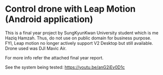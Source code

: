 Control drone with Leap Motion (Android application)
===

This is a final year project by SungKyunKwan University student which is me Haziq Hamzah. Thus, do not use on public domain for business purpose. FYI, Leap motion no longer actively support V2 Desktop but still available. Drone used was DJI Mavic Air.

For more info refer the attached final year report.

See the system being tested: https://youtu.be/anG2iEv0D1c

